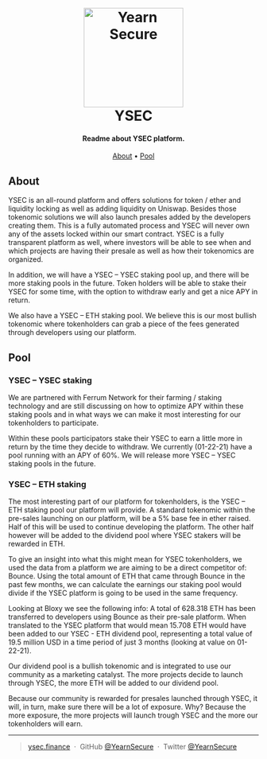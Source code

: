 
<h1 align="center">
  <br>
  <a href="https://www.ysec.finance"><img src="https://ysec.finance/assets/img/logo.png" alt="Yearn Secure" width="200"></a>
  <br>
  YSEC
  <br>
</h1>

<h4 align="center">Readme about YSEC platform.</h4>

<p align="center">
  <a href="#about">About</a> •
  <a href="#pool">Pool</a>
</p>

## About
YSEC is an all-round platform and offers solutions for token / ether and liquidity locking as well as adding liquidity on Uniswap. Besides those tokenomic solutions we will also launch presales added by the developers creating them. This is a fully automated process and YSEC will never own any of the assets locked within our smart contract. YSEC is  a fully transparent platform as well, where investors will be able to see when and which projects are having their presale as well as how their tokenomics are organized.

In addition, we will have a YSEC – YSEC staking pool up, and there will be more staking pools in the future. Token holders will be able to stake their YSEC for some time, with the option to withdraw early and get a nice APY in return.

We also have a YSEC – ETH staking pool. We believe this is our most bullish tokenomic where tokenholders can grab a piece of the fees generated through developers using our platform.


## Pool
### YSEC – YSEC staking
We are partnered with Ferrum Network for their farming / staking technology and are still discussing on how to optimize APY within these staking pools and in what ways we can make it most interesting for our tokenholders to participate.

Within these pools participators stake their YSEC to earn a little more in return by the time they decide to withdraw. We currently (01-22-21) have a pool running with an APY of 60%. We will release more YSEC – YSEC staking pools in the future.

### YSEC – ETH staking
The most interesting part of our platform for tokenholders, is the YSEC – ETH staking pool our platform will provide. A standard tokenomic within the pre-sales launching on our platform, will be a 5% base fee in ether raised. Half of this will be used to continue developing the platform. The other half however will be added to the dividend pool where YSEC stakers will be rewarded in ETH.

To give an insight into what this might mean for YSEC tokenholders, we used the data from a platform we are aiming to be a direct competitor of: Bounce. Using the total amount of ETH that came through Bounce in the past few months, we can calculate the earnings our staking pool would divide if the YSEC platform is going to be used in the same frequency.

Looking at Bloxy we see the following info: A total of 628.318 ETH has been transferred to developers using Bounce as their pre-sale platform. When translated to the YSEC platform that would mean 15.708 ETH would have been added to our YSEC - ETH dividend pool, representing a total value of 19.5 million USD in a time period of just 3 months (looking at value on 01-22-21).

Our dividend pool is a bullish tokenomic and is integrated to use our community as a marketing catalyst. The more projects decide to launch through YSEC, the more ETH will be added to our dividend pool.

Because our community is rewarded for presales launched through YSEC, it will, in turn, make sure there will be a lot of exposure. Why? Because the more exposure, the more projects will launch trough YSEC and the more our tokenholders will earn.


---

> [ysec.finance](https://www.ysec.finance) &nbsp;&middot;&nbsp;
> GitHub [@YearnSecure](https://github.com/YearnSecure) &nbsp;&middot;&nbsp;
> Twitter [@YearnSecure](https://twitter.com/YearnSecure)

